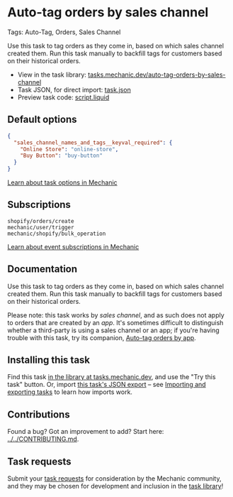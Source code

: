 # Auto-tag orders by sales channel

Tags: Auto-Tag, Orders, Sales Channel

Use this task to tag orders as they come in, based on which sales channel created them. Run this task manually to backfill tags for customers based on their historical orders.

* View in the task library: [tasks.mechanic.dev/auto-tag-orders-by-sales-channel](https://tasks.mechanic.dev/auto-tag-orders-by-sales-channel)
* Task JSON, for direct import: [task.json](../../tasks/auto-tag-orders-by-sales-channel.json)
* Preview task code: [script.liquid](./script.liquid)

## Default options

```json
{
  "sales_channel_names_and_tags__keyval_required": {
    "Online Store": "online-store",
    "Buy Button": "buy-button"
  }
}
```

[Learn about task options in Mechanic](https://learn.mechanic.dev/core/tasks/options)

## Subscriptions

```liquid
shopify/orders/create
mechanic/user/trigger
mechanic/shopify/bulk_operation
```

[Learn about event subscriptions in Mechanic](https://learn.mechanic.dev/core/tasks/subscriptions)

## Documentation

Use this task to tag orders as they come in, based on which sales channel created them. Run this task manually to backfill tags for customers based on their historical orders.

Please note: this task works by *sales channel*, and as such does not apply to orders that are created by an *app*. It's sometimes difficult to distinguish whether a third-party is using a sales channel or an app; if you're having trouble with this task, try its companion, [Auto-tag orders by app](https://usemechanic.com/task/auto-tag-orders-by-app).

## Installing this task

Find this task [in the library at tasks.mechanic.dev](https://tasks.mechanic.dev/auto-tag-orders-by-sales-channel), and use the "Try this task" button. Or, import [this task's JSON export](../../tasks/auto-tag-orders-by-sales-channel.json) – see [Importing and exporting tasks](https://learn.mechanic.dev/core/tasks/import-and-export) to learn how imports work.

## Contributions

Found a bug? Got an improvement to add? Start here: [../../CONTRIBUTING.md](../../CONTRIBUTING.md).

## Task requests

Submit your [task requests](https://mechanic.canny.io/task-requests) for consideration by the Mechanic community, and they may be chosen for development and inclusion in the [task library](https://tasks.mechanic.dev/)!

